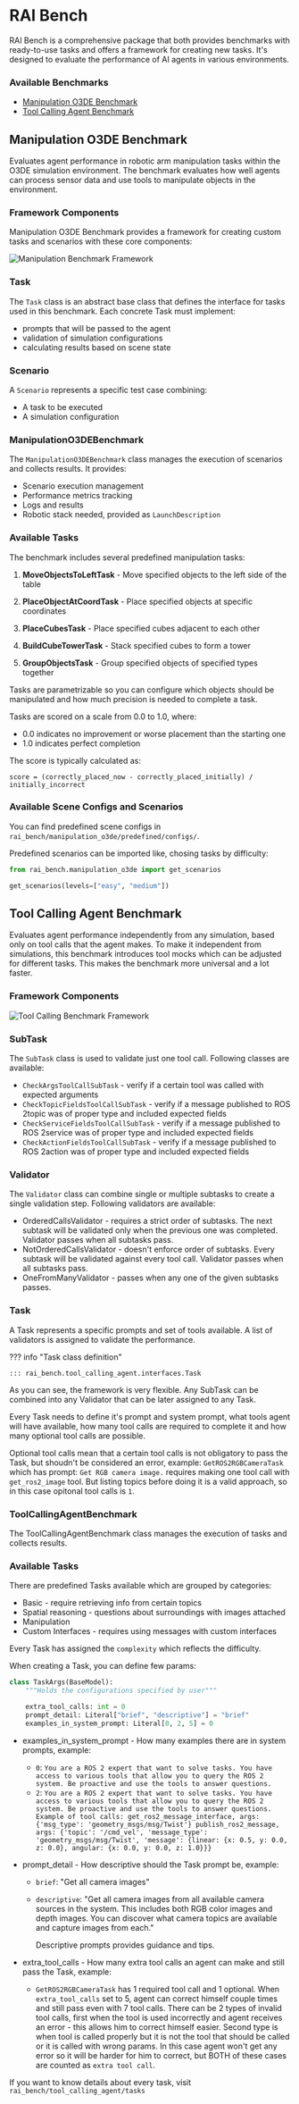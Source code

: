# RAI Bench

RAI Bench is a comprehensive package that both provides benchmarks with ready-to-use tasks and offers a framework for creating new tasks. It's designed to evaluate the performance of AI agents in various environments.

### Available Benchmarks

-   [Manipulation O3DE Benchmark](#manipulation-o3de-benchmark)
-   [Tool Calling Agent Benchmark](#tool-calling-agent-benchmark)

## Manipulation O3DE Benchmark

Evaluates agent performance in robotic arm manipulation tasks within the O3DE simulation environment. The benchmark evaluates how well agents can process sensor data and use tools to manipulate objects in the environment.

### Framework Components

Manipulation O3DE Benchmark provides a framework for creating custom tasks and scenarios with these core components:

![Manipulation Benchmark Framework](../imgs/manipulation_benchmark.png)

### Task

The `Task` class is an abstract base class that defines the interface for tasks used in this benchmark.
Each concrete Task must implement:

-   prompts that will be passed to the agent
-   validation of simulation configurations
-   calculating results based on scene state

### Scenario

A `Scenario` represents a specific test case combining:

-   A task to be executed
-   A simulation configuration

### ManipulationO3DEBenchmark

The `ManipulationO3DEBenchmark` class manages the execution of scenarios and collects results. It provides:

-   Scenario execution management
-   Performance metrics tracking
-   Logs and results
-   Robotic stack needed, provided as `LaunchDescription`

### Available Tasks

The benchmark includes several predefined manipulation tasks:

1. **MoveObjectsToLeftTask** - Move specified objects to the left side of the table

2. **PlaceObjectAtCoordTask** - Place specified objects at specific coordinates

3. **PlaceCubesTask** - Place specified cubes adjacent to each other

4. **BuildCubeTowerTask** - Stack specified cubes to form a tower

5. **GroupObjectsTask** - Group specified objects of specified types together

Tasks are parametrizable so you can configure which objects should be manipulated and how much precision is needed to complete a task.

Tasks are scored on a scale from 0.0 to 1.0, where:

-   0.0 indicates no improvement or worse placement than the starting one
-   1.0 indicates perfect completion

The score is typically calculated as:

```
score = (correctly_placed_now - correctly_placed_initially) / initially_incorrect
```

### Available Scene Configs and Scenarios

You can find predefined scene configs in `rai_bench/manipulation_o3de/predefined/configs/`.

Predefined scenarios can be imported like, chosing tasks by difficulty:

```python
from rai_bench.manipulation_o3de import get_scenarios

get_scenarios(levels=["easy", "medium"])
```

## Tool Calling Agent Benchmark

Evaluates agent performance independently from any simulation, based only on tool calls that the agent makes. To make it independent from simulations, this benchmark introduces tool mocks which can be adjusted for different tasks. This makes the benchmark more universal and a lot faster.

### Framework Components

![Tool Calling Benchmark Framework](../imgs/tool_calling_agent_benchmark.png)

### SubTask

The `SubTask` class is used to validate just one tool call. Following classes are available:

-   `CheckArgsToolCallSubTask` - verify if a certain tool was called with expected arguments
-   `CheckTopicFieldsToolCallSubTask` - verify if a message published to ROS 2topic was of proper type and included expected fields
-   `CheckServiceFieldsToolCallSubTask` - verify if a message published to ROS 2service was of proper type and included expected fields
-   `CheckActionFieldsToolCallSubTask` - verify if a message published to ROS 2action was of proper type and included expected fields

### Validator

The `Validator` class can combine single or multiple subtasks to create a single validation step. Following validators are available:

-   OrderedCallsValidator - requires a strict order of subtasks. The next subtask will be validated only when the previous one was completed. Validator passes when all subtasks pass.
-   NotOrderedCallsValidator - doesn't enforce order of subtasks. Every subtask will be validated against every tool call. Validator passes when all subtasks pass.
-   OneFromManyValidator - passes when any one of the given subtasks passes.

### Task

A Task represents a specific prompts and set of tools available. A list of validators is assigned to validate the performance.

??? info "Task class definition"

    ::: rai_bench.tool_calling_agent.interfaces.Task

As you can see, the framework is very flexible. Any SubTask can be combined into any Validator that can be later assigned to any Task.

Every Task needs to define it's prompt and system prompt, what tools agent will have available, how many tool calls are required to complete it and how many optional tool calls are possible.

Optional tool calls mean that a certain tool calls is not obligatory to pass the Task, but shoudn't be considered an error, example: `GetROS2RGBCameraTask` which has prompt: `Get RGB camera image.` requires making one tool call with `get_ros2_image` tool. But listing topics before doing it is a valid approach, so in this case opitonal tool calls is `1`.

### ToolCallingAgentBenchmark

The ToolCallingAgentBenchmark class manages the execution of tasks and collects results.

### Available Tasks

There are predefined Tasks available which are grouped by categories:

-   Basic - require retrieving info from certain topics
-   Spatial reasoning - questions about surroundings with images attached
-   Manipulation
-   Custom Interfaces - requires using messages with custom interfaces

Every Task has assigned the `complexity` which reflects the difficulty.

When creating a Task, you can define few params:

```python
class TaskArgs(BaseModel):
    """Holds the configurations specified by user"""

    extra_tool_calls: int = 0
    prompt_detail: Literal["brief", "descriptive"] = "brief"
    examples_in_system_prompt: Literal[0, 2, 5] = 0
```

-   examples_in_system_prompt - How many examples there are in system prompts, example:

    -   `0`: `You are a ROS 2 expert that want to solve tasks. You have access to various tools that allow you to query the ROS 2 system. Be proactive and use the tools to answer questions.`
    -   `2`: `You are a ROS 2 expert that want to solve tasks. You have access to various tools that allow you to query the ROS 2 system. Be proactive and use the tools to answer questions. Example of tool calls: get_ros2_message_interface, args: {'msg_type': 'geometry_msgs/msg/Twist'} publish_ros2_message, args: {'topic': '/cmd_vel', 'message_type': 'geometry_msgs/msg/Twist', 'message': {linear: {x: 0.5, y: 0.0, z: 0.0}, angular: {x: 0.0, y: 0.0, z: 1.0}}}`

-   prompt_detail - How descriptive should the Task prompt be, example:

    -   `brief`: "Get all camera images"
    -   `descriptive`: "Get all camera images from all available camera sources in the system.
        This includes both RGB color images and depth images.
        You can discover what camera topics are available and capture images from each."

        Descriptive prompts provides guidance and tips.

-   extra_tool_calls - How many extra tool calls an agent can make and still pass the Task, example:
    -   `GetROS2RGBCameraTask` has 1 required tool call and 1 optional. When `extra_tool_calls` set to 5, agent can correct himself couple times and still pass even with 7 tool calls. There can be 2 types of invalid tool calls, first when the tool is used incorrectly and agent receives an error - this allows him to correct himself easier. Second type is when tool is called properly but it is not the tool that should be called or it is called with wrong params. In this case agent won't get any error so it will be harder for him to correct, but BOTH of these cases are counted as `extra tool call`.

If you want to know details about every task, visit `rai_bench/tool_calling_agent/tasks`
